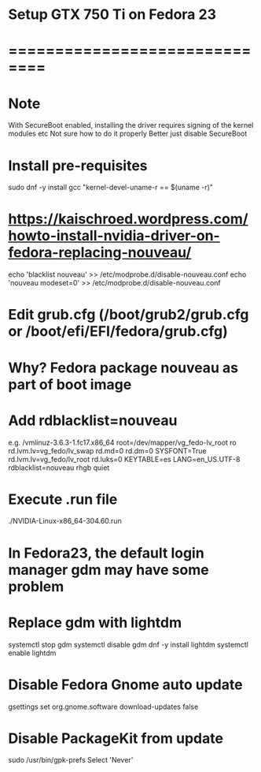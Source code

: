 # Setup GTX 750 Ti on Fedora 23
# ==============================

# Note
With SecureBoot enabled, installing the driver requires signing of the kernel modules etc
Not sure how to do it properly
Better just disable SecureBoot

# Install pre-requisites
sudo dnf -y install gcc "kernel-devel-uname-r == $(uname -r)" 

# https://kaischroed.wordpress.com/howto-install-nvidia-driver-on-fedora-replacing-nouveau/
echo 'blacklist nouveau' >> /etc/modprobe.d/disable-nouveau.conf
echo 'nouveau modeset=0' >> /etc/modprobe.d/disable-nouveau.conf
# Edit grub.cfg (/boot/grub2/grub.cfg or /boot/efi/EFI/fedora/grub.cfg)
# Why? Fedora package nouveau as part of boot image
# Add rdblacklist=nouveau
e.g. 
/vmlinuz-3.6.3-1.fc17.x86_64 root=/dev/mapper/vg_fedo-lv_root ro rd.lvm.lv=vg_fedo/lv_swap rd.md=0 rd.dm=0 SYSFONT=True rd.lvm.lv=vg_fedo/lv_root rd.luks=0  KEYTABLE=es LANG=en_US.UTF-8 rdblacklist=nouveau rhgb quiet
# Execute .run file
./NVIDIA-Linux-x86_64-304.60.run

# In Fedora23, the default login manager gdm may have some problem
# Replace gdm with lightdm
systemctl stop gdm
systemctl disable gdm
dnf -y install lightdm
systemctl enable lightdm

# Disable Fedora Gnome auto update
gsettings set org.gnome.software download-updates false

# Disable PackageKit from update
sudo /usr/bin/gpk-prefs
Select 'Never'